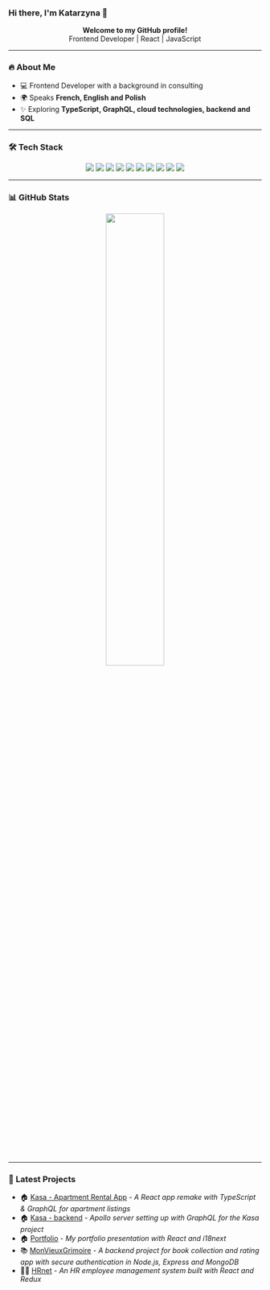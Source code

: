 ### Hi there, I'm Katarzyna 👋

<p align="center">
  <b>Welcome to my GitHub profile!</b> <br>
  Frontend Developer | React | JavaScript
</p>

---

### 🔥 About Me

- 💻 Frontend Developer with a background in consulting
- 🌍 Speaks **French, English and Polish**
- ✨ Exploring **TypeScript, GraphQL, cloud technologies, backend and SQL**

---

### 🛠️ Tech Stack

<p align="center">
  <img src="https://img.shields.io/badge/-HTML5-333333?style=for-the-badge&logo=HTML5&logoColor=white" />
  <img src="https://img.shields.io/badge/css3-%231572B6.svg?style=for-the-badge&logo=css3&logoColor=white" />
  <img src="https://img.shields.io/badge/SASS-hotpink.svg?style=for-the-badge&logo=SASS&logoColor=white" />
  <img src="https://img.shields.io/badge/Bootstrap-7952B3?style=for-the-badge&logo=bootstrap&logoColor=white" />
  <img src="https://img.shields.io/badge/JavaScript-F7DF1E?style=for-the-badge&logo=javascript&logoColor=black" />
  <img src="https://img.shields.io/badge/TypeScript-007ACC?style=for-the-badge&logo=typescript&logoColor=white" />
  <img src="https://img.shields.io/badge/React-61DAFB?style=for-the-badge&logo=react&logoColor=black" />
  <img src="https://img.shields.io/badge/Redux-764ABC?style=for-the-badge&logo=redux&logoColor=white" />
  <img src="https://img.shields.io/badge/Swagger-85EA2D?style=for-the-badge&logo=swagger&logoColor=black" />
  <img src="https://img.shields.io/badge/Vercel-000000?style=for-the-badge&logo=vercel&logoColor=white" />
</p>

---

### 📊 GitHub Stats

<p align="center">
  <img src="https://github-readme-stats.vercel.app/api?username=kasia307584&show_icons=true&theme=radical" width="48%" />
</p>

---

### 🚀 Latest Projects

- 🏠 [Kasa - Apartment Rental App](https://github.com/Kasia307584/kasa_apartment-rental-app2--frontend) - _A React app remake with TypeScript & GraphQL for apartment listings_
- 🏠 [Kasa - backend](https://github.com/Kasia307584/kasa_apartment-rental-app2--backend) - _Apollo server setting up with GraphQL for the Kasa project_
- 🏠 [Portfolio](https://github.com/Kasia307584/portfolio) - _My portfolio presentation with React and i18next_
- 📚 [MonVieuxGrimoire](https://github.com/Kasia307584/mon_vieux_grimoire-book-app--backend) - _A backend project for book collection and rating app with secure authentication in Node.js, Express and MongoDB_
- 👩‍💻 [HRnet](https://github.com/Kasia307584/wealth_health-hr-app--frontend) - _An HR employee management system built with React and Redux_
